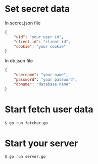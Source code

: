 # Set secret data

In secret.json file
```json
{
    "uid": "your user id",
    "client_id": "client id",
    "cookie": "your cookie"
}
```

In db.json file
```json
{
    "username": "your name",
    "password": "your password",
    "dbname": "database name"
}
```

# Start fetch user data

```sh
$ go run fetcher.go
```


# Start your server

```sh
$ go run server.go
```